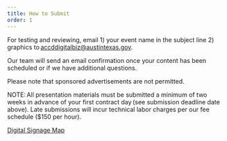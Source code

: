 ```yaml
---
title: How to Submit
order: 1
---
```


For testing and reviewing, email 1) your event name in the subject line 2) graphics to [accddigitalbiz@austintexas.gov](mailto:accddigitalbiz@austintexas.gov).

Our team will send an email confirmation once your content has been scheduled or if we have additional questions.

Please note that sponsored advertisements are not permitted.

NOTE: All presentation materials must be submitted a minimum of two weeks in advance of your first contract day (see submission deadline date above). Late submissions will incur technical labor charges per our fee schedule ($150 per hour).

[Digital Signage Map](https://s3.amazonaws.com/assets.palmereventscenter.com/2021/PEC_Digital_Signage_Overhead_Locations+-Update.pdf)
